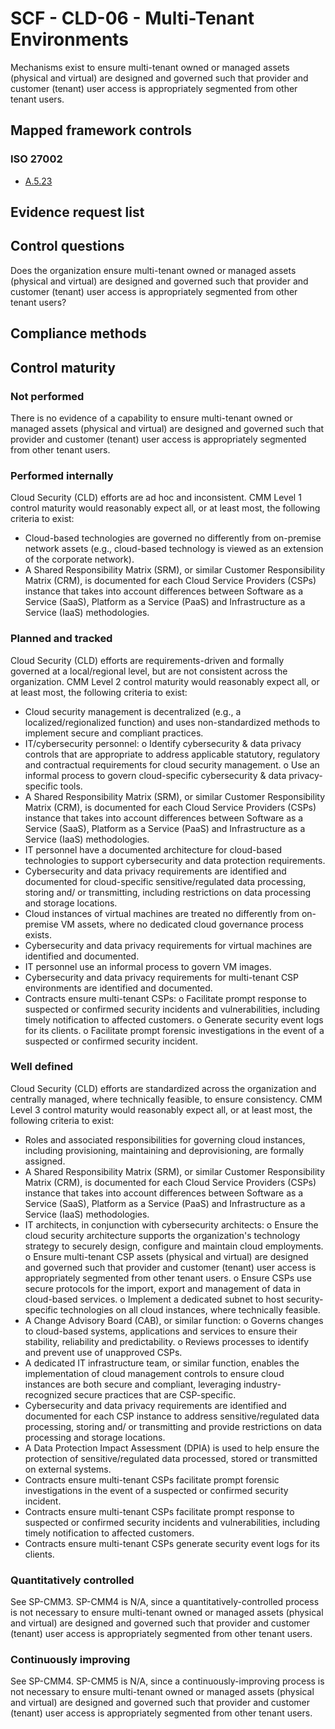 # SCF - CLD-06 - Multi-Tenant Environments
Mechanisms exist to ensure multi-tenant owned or managed assets (physical and virtual) are designed and governed such that provider and customer (tenant) user access is appropriately segmented from other tenant users.
## Mapped framework controls
### ISO 27002
- [A.5.23](../iso27002/a-5.md#a523)

## Evidence request list


## Control questions
Does the organization ensure multi-tenant owned or managed assets (physical and virtual) are designed and governed such that provider and customer (tenant) user access is appropriately segmented from other tenant users?

## Compliance methods


## Control maturity
### Not performed
There is no evidence of a capability to ensure multi-tenant owned or managed assets (physical and virtual) are designed and governed such that provider and customer (tenant) user access is appropriately segmented from other tenant users.

### Performed internally
Cloud Security (CLD) efforts are ad hoc and inconsistent. CMM Level 1 control maturity would reasonably expect all, or at least most, the following criteria to exist:
- Cloud-based technologies are governed no differently from on-premise network assets (e.g., cloud-based technology is viewed as an extension of the corporate network).
- A Shared Responsibility Matrix (SRM), or similar Customer Responsibility Matrix (CRM), is documented for each Cloud Service Providers (CSPs) instance that takes into account differences between Software as a Service (SaaS), Platform as a Service (PaaS) and Infrastructure as a Service (IaaS) methodologies.

### Planned and tracked
Cloud Security (CLD) efforts are requirements-driven and formally governed at a local/regional level, but are not consistent across the organization. CMM Level 2 control maturity would reasonably expect all, or at least most, the following criteria to exist:
- Cloud security management is decentralized (e.g., a localized/regionalized function) and uses non-standardized methods to implement secure and compliant practices.
- IT/cybersecurity personnel:
o	Identify cybersecurity & data privacy controls that are appropriate to address applicable statutory, regulatory and contractual requirements for cloud security management.
o	Use an informal process to govern cloud-specific cybersecurity & data privacy-specific tools.
- A Shared Responsibility Matrix (SRM), or similar Customer Responsibility Matrix (CRM), is documented for each Cloud Service Providers (CSPs) instance that takes into account differences between Software as a Service (SaaS), Platform as a Service (PaaS) and Infrastructure as a Service (IaaS) methodologies.
- IT personnel have a documented architecture for cloud-based technologies to support cybersecurity and data protection requirements.
- Cybersecurity and data privacy requirements are identified and documented for cloud-specific sensitive/regulated data processing, storing and/ or transmitting, including restrictions on data processing and storage locations.
- Cloud instances of virtual machines are treated no differently from on-premise VM assets, where no dedicated cloud governance process exists.
- Cybersecurity and data privacy requirements for virtual machines are identified and documented.
- IT personnel use an informal process to govern VM images.
- Cybersecurity and data privacy requirements for multi-tenant CSP environments are identified and documented.
- Contracts ensure multi-tenant CSPs:
o	Facilitate prompt response to suspected or confirmed security incidents and vulnerabilities, including timely notification to affected customers.
o	Generate security event logs for its clients.
o	Facilitate prompt forensic investigations in the event of a suspected or confirmed security incident.

### Well defined
Cloud Security (CLD) efforts are standardized across the organization and centrally managed, where technically feasible, to ensure consistency. CMM Level 3 control maturity would reasonably expect all, or at least most, the following criteria to exist:
- Roles and associated responsibilities for governing cloud instances, including provisioning, maintaining and deprovisioning, are formally assigned.
- A Shared Responsibility Matrix (SRM), or similar Customer Responsibility Matrix (CRM), is documented for each Cloud Service Providers (CSPs) instance that takes into account differences between Software as a Service (SaaS), Platform as a Service (PaaS) and Infrastructure as a Service (IaaS) methodologies.
- IT architects, in conjunction with cybersecurity architects:
o	Ensure the cloud security architecture supports the organization's technology strategy to securely design, configure and maintain cloud employments.
o	Ensure multi-tenant CSP assets (physical and virtual) are designed and governed such that provider and customer (tenant) user access is appropriately segmented from other tenant users.
o	Ensure CSPs use secure protocols for the import, export and management of data in cloud-based services.
o	Implement a dedicated subnet to host security-specific technologies on all cloud instances, where technically feasible.
- A Change Advisory Board (CAB), or similar function:
o	Governs changes to cloud-based systems, applications and services to ensure their stability, reliability and predictability.
o	Reviews processes to identify and prevent use of unapproved CSPs.
- A dedicated IT infrastructure team, or similar function, enables the implementation of cloud management controls to ensure cloud instances are both secure and compliant, leveraging industry-recognized secure practices that are CSP-specific.
- Cybersecurity and data privacy requirements are identified and documented for each CSP instance to address sensitive/regulated data processing, storing and/ or transmitting and provide restrictions on data processing and storage locations.
- A Data Protection Impact Assessment (DPIA) is used to help ensure the protection of sensitive/regulated data processed, stored or transmitted on external systems.
- Contracts ensure multi-tenant CSPs facilitate prompt forensic investigations in the event of a suspected or confirmed security incident.
- Contracts ensure multi-tenant CSPs facilitate prompt response to suspected or confirmed security incidents and vulnerabilities, including timely notification to affected customers.
- Contracts ensure multi-tenant CSPs generate security event logs for its clients.

### Quantitatively controlled
See SP-CMM3. SP-CMM4 is N/A, since a quantitatively-controlled process is not necessary to ensure multi-tenant owned or managed assets (physical and virtual) are designed and governed such that provider and customer (tenant) user access is appropriately segmented from other tenant users.

### Continuously improving
See SP-CMM4. SP-CMM5 is N/A, since a continuously-improving process is not necessary to ensure multi-tenant owned or managed assets (physical and virtual) are designed and governed such that provider and customer (tenant) user access is appropriately segmented from other tenant users.

